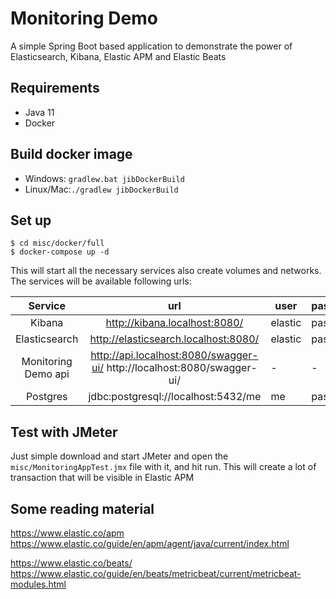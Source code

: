 # Monitoring Demo

A simple Spring Boot based application to demonstrate the power of Elasticsearch, Kibana, Elastic APM and Elastic Beats

## Requirements

- Java 11
- Docker

## Build docker image

- Windows: `gradlew.bat jibDockerBuild`
- Linux/Mac:`./gradlew jibDockerBuild`

## Set up

```
$ cd misc/docker/full
$ docker-compose up -d    
```

This will start all the necessary services also create volumes and networks. The services will be available following urls:

|       Service       |                                   url                                   | user    | password |
|:-------------------:|:-----------------------------------------------------------------------:|---------|----------|
| Kibana              | http://kibana.localhost:8080/                                           | elastic | password |
| Elasticsearch       | http://elasticsearch.localhost:8080/                                    | elastic | password |
| Monitoring Demo api | http://api.localhost:8080/swagger-ui/ http://localhost:8080/swagger-ui/ |    -    |     -    |
| Postgres            | jdbc:postgresql://localhost:5432/me                                     | me      | password |

## Test with JMeter

Just simple download and start JMeter and open the `misc/MonitoringAppTest.jmx` file with it, and hit run. This will create a lot of transaction that will be visible in Elastic APM

## Some reading material

https://www.elastic.co/apm
https://www.elastic.co/guide/en/apm/agent/java/current/index.html

https://www.elastic.co/beats/
https://www.elastic.co/guide/en/beats/metricbeat/current/metricbeat-modules.html